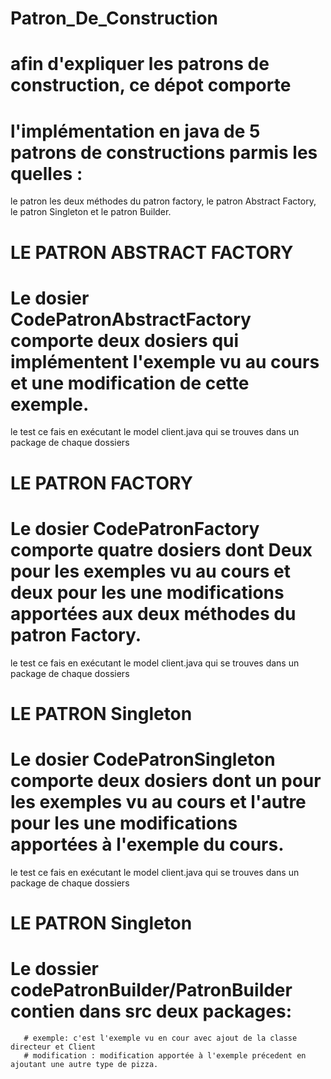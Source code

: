 # Patron_De_Construction
# afin d'expliquer les patrons de construction, ce dépot comporte
# l'implémentation en java de 5 patrons de constructions parmis les quelles :
le patron
les deux méthodes du patron factory,
le patron Abstract Factory,
le patron Singleton et 
le patron Builder.

#                              LE PATRON ABSTRACT FACTORY

# Le dosier CodePatronAbstractFactory comporte deux dosiers qui implémentent l'exemple vu au cours et une modification de cette exemple.
 le test ce fais en exécutant le model client.java qui se trouves dans un package de chaque dossiers

#                                 LE PATRON FACTORY
 # Le dosier CodePatronFactory comporte quatre dosiers dont Deux  pour les exemples  vu au cours et deux pour les  une modifications apportées aux deux méthodes du patron Factory.
 le test ce fais en exécutant le model client.java qui se trouves dans un package de chaque dossiers

#                                 LE PATRON Singleton
 # Le dosier CodePatronSingleton comporte deux dosiers dont un pour les exemples  vu au cours et l'autre pour les  une modifications apportées à l'exemple du cours.
 le test ce fais en exécutant le model client.java qui se trouves dans un package de chaque dossiers

 #                                  LE PATRON Singleton
 # Le dossier codePatronBuilder/PatronBuilder contien dans src deux packages:
       # exemple: c'est l'exemple vu en cour avec ajout de la classe directeur et Client
       # modification : modification apportée à l'exemple précedent en ajoutant une autre type de pizza.


